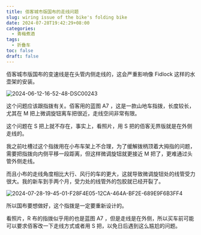 ```yaml
---
title: 佰客城市版国布的走线问题
slug: wiring issue of the bike's folding bike
date: 2024-07-28T19:42:29+08:00
categories:
  - 青梅煮酒
tags:
  - 折叠车
toc: false
draft: false
---
```

佰客城市版国布的变速线是在头管内侧走线的，这会严重影响像 Fidlock 这样的水壶架的安装。  

![2024-06-12-16-52-48-DSC00243](https://raw.githubusercontent.com/xbot/image-hosting/master/blog/2024-06-12-16-52-48-DSC00243.jpeg)
  
这个问题应该跟指拨有关。佰客用的蓝图 A7 ，这是一款山地车指拨，长度较长，尤其在 M 把上微调旋钮离车把很近，走线空间非常有限。  
  
这个问题在 S 把上就不存在，事实上，看照片，用 S 把的佰客无界版就是在外侧走线的。  
  
我之前吐槽过这个指拨用在小布车架上不合理，为了缓解拨柄顶着大拇指的问题，需要把指拨向内侧平移一段距离，但这样微调旋钮就更接近 M 把了，更难通过头管外侧走线。  
  
而且小布的走线角度相比大行、风行的车的更大，这就导致微调旋钮处的线管受力很大。我的新车到手两个月，受力处的线管外的包胶就已经开裂了。  

![2024-07-28-19-45-01-F28F4E05-12CA-464A-BF2E-689E9F6B3FF4](https://raw.githubusercontent.com/xbot/image-hosting/master/blog/2024-07-28-19-45-01-F28F4E05-12CA-464A-BF2E-689E9F6B3FF4.jpeg)
  
所以国布要想做好，这个指拨是一定要重新设计的。  
  
看照片，R 布的指拨似乎用的也是蓝图 A7 ，但是走线是在外侧，所以买车前可能可以要求佰客改一下走线方式或者用 S 把，以免日后遇到这么尴尬的问题。
